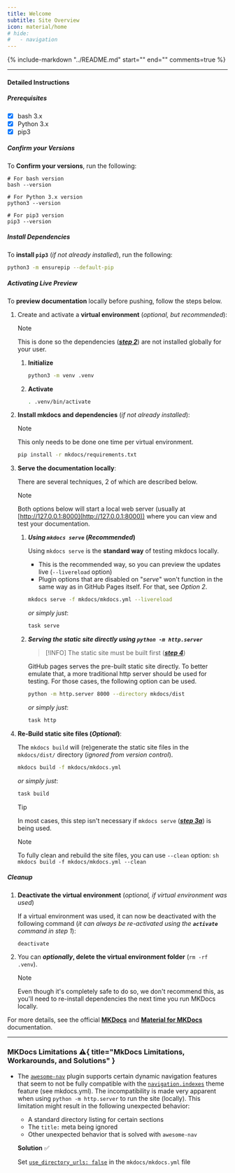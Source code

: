 ```yaml
---
title: Welcome
subtitle: Site Overview
icon: material/home
# hide:
#   - navigation
---
```


{%
    include-markdown "../README.md"
    start="<!--intro-start-->"
    end="<!--intro-end-->"
    comments=true
%}

---

#### Detailed Instructions

##### Prerequisites

- [x] bash 3.x
- [x] Python 3.x
- [x] pip3

##### Confirm your Versions

To **Confirm your versions**, run the following:

```
# For bash version
bash --version

# For Python 3.x version
python3 --version

# For pip3 version
pip3 --version
```

##### Install Dependencies

To **install `pip3`** (*if not already installed*), run the following:

```sh
python3 -m ensurepip --default-pip
```

##### Activating Live Preview

To **preview documentation** locally before pushing, follow the steps below.

1. Create and activate a **virtual environment** (*optional, but recommended*):

    > [!NOTE]
    > This is done so the dependencies ([**_step 2_**](#step2)) are not installed globally for your user.

    1. **Initialize**

        ```sh
        python3 -m venv .venv
        ```

    2. **Activate**

        ```sh
        . .venv/bin/activate
        ```

2. **Install mkdocs and dependencies** (*if not already installed*): <a name="step2"></a>

    > [!NOTE]
    > This only needs to be done one time per virtual environment.

    ```sh
    pip install -r mkdocs/requirements.txt
    ```

3. **Serve the documentation locally**:

    There are several techniques, 2 of which are described below.

    > [!NOTE]
    > Both options below will start a local web server (usually at [http://127.0.0.1:8000](http://127.0.0.1:8000)) where you can view and test your documentation.

    1. **_Using `mkdocs serve`_ (*Recommended*)** <a name="step3a"></a>

        Using `mkdocs serve` is the **standard way** of testing mkdocs locally.

        - This is the recommended way, so you can preview the updates live (`--livereload` option)
        - Plugin options that are disabled on "*serve*" won't function in the same way as in GitHub Pages itself. For that, see *Option 2*.

        ```sh
        mkdocs serve -f mkdocs/mkdocs.yml --livereload
        ```
        _or simply just_:
        ```sh
        task serve
        ```

    1. **_Serving the static site directly using `python -m http.server`_**

        > [!INFO]
        > The static site must be built first ([**_step 4_**](#step4))

        GitHub pages serves the pre-built static site directly. To better emulate that, a more traditional http server should be used for testing. For those cases, the following option can be used.

        ```sh
        python -m http.server 8000 --directory mkdocs/dist
        ```
        _or simply just_:
        ```sh
        task http
        ```

4. **Re-Build static site files (*Optional*)**: <a name="step4"></a>

    The `mkdocs build` will (re)generate the static site files in the `mkdocs/dist/` directory (*ignored from version control*).

    ```sh
    mkdocs build -f mkdocs/mkdocs.yml
    ```
    _or simply just_:
    ```sh
    task build
    ```

    > [!TIP]
    > In most cases, this step isn't necessary if `mkdocs serve` ([**_step 3a_**](#step3a)) is being used.

    > [!NOTE]
    > To fully clean and rebuild the site files, you can use `--clean` option:
        ```sh
        mkdocs build -f mkdocs/mkdocs.yml --clean
        ```

##### Cleanup

1. **Deactivate the virtual environment** (*optional, if virtual environment was used*)

    If a virtual environment was used, it can now be deactivated with the following command (*it can always be re-activated using the **`activate`** command in step 1*):

    ```sh
    deactivate
    ```

2. You can **_optionally_, delete the virtual environment folder** (`rm -rf .venv`).

    > [!NOTE]
    > Even though it's completely safe to do so, we don't recommend this, as you'll need to re-install dependencies the next time you run MKDocs locally.

For more details, see the official [**MKDocs**](https://www.mkdocs.org/user-guide/) and [**Material for MKDocs**](https://squidfunk.github.io/mkdocs-material/reference/) documentation.

---

### MKDocs Limitations :warning:{ title="MkDocs Limitations, Workarounds, and Solutions" }

- The [`awesome-nav`](https://github.com/lukasgeiter/mkdocs-awesome-nav) plugin supports certain dynamic navigation features that seem to not be fully compatible with the [`navigation.indexes`](https://squidfunk.github.io/mkdocs-material/setup/setting-up-navigation/#section-index-pages) theme feature (see mkdocs.yml). The incompatibility is made very apparent when using `python -m http.server` to run the site (locally). This limitation might result in the following unexpected behavior:

    - A standard directory listing for certain sections
    - The `title:` meta being ignored
    - Other unexpected behavior that is solved with `awesome-nav`

    **Solution** :white_check_mark:

    Set [`use_directory_urls: false`](https://www.mkdocs.org/user-guide/configuration/#use_directory_urls) in the `mkdocs/mkdocs.yml` file
